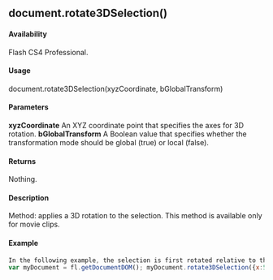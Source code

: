 ## document.rotate3DSelection()

#### Availability

Flash CS4 Professional.

#### Usage

document.rotate3DSelection(xyzCoordinate, bGlobalTransform)

#### Parameters

**xyzCoordinate** An XYZ coordinate point that specifies the axes for 3D rotation.
**bGlobalTransform** A Boolean value that specifies whether the transformation mode should be global (true) or local (false).

#### Returns

Nothing.

#### Description

Method: applies a 3D rotation to the selection. This method is available only for movie clips.

#### Example

```javascript
In the following example, the selection is first rotated relative to the stage (globally) and then relative to itself (locally).
var myDocument = fl.getDocumentDOM(); myDocument.rotate3DSelection({x:52.0, y:0, z:0}, true); myDocument.rotate3DSelection({x:52.0, y:0, z:-55.2}, false);

```